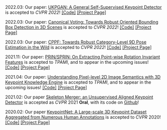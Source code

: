 2022.03: Our paper: <a href='https://arxiv.org/abs/2011.11974'>UKPGAN: A General Self-Supervised Keypoint Detector</a> is accepted to <i>CVPR 2022</i>! <a href='https://github.com/qq456cvb/UKPGAN'>[Code]</a> <a href='/ukpgan'>[Project Page]</a>

2022.03: Our paper: <a href='https://arxiv.org/abs/2011.12001'>Canonical Voting: Towards Robust Oriented Bounding Box Detection in 3D Scenes</a> is accepted to <i>CVPR 2022</i>! <a href='https://github.com/qq456cvb/CanonicalVoting'>[Code]</a> <a href='/canon-voting'>[Project Page]</a>

2022.03: Our paper: <a href='/files/cppf.pdf'>CPPF: Towards Robust Category-Level 9D Pose Estimation in the Wild</a> is accepted to <i>CVPR 2022</i>! <a href='https://github.com/qq456cvb/CPPF'>[Code]</a> <a href='/projects/cppf'>[Project Page]</a>

2021.11: Our paper: <a href='https://arxiv.org/abs/2102.12093'>PRIN/SPRIN: On Extracting Point-wise Rotation Invariant Features</a> is accepted to <i>TPAMI</i>, and to appear in the upcoming issues! <a href='https://github.com/qq456cvb/SPRIN'>[Code]</a> <a href='/sprin'>[Project Page]</a>

2021.04: Our paper: <a href='https://arxiv.org/abs/2111.10817'>Understanding Pixel-level 2D Image Semantics with 3D Keypoint Knowledge Engine</a> is accepted to <i>TPAMI</i>, and to appear in the upcoming issues! <a href='#'>[Code]</a> <a href='/pixel-understanding'>[Project Page]</a>

2021.02: Our paper <a href='https://arxiv.org/abs/2103.10814'>Skeleton Merger: an Unsupervised Aligned Keypoint Detector</a> is accepted as <i>CVPR</i> 2021 <b>Oral</b>, with its code on <a href='https://github.com/eliphatfs/SkeletonMerger'>Github</a>!

<!-- 2020.06: Our code and full dataset for <a href='/keypointnet'>KeypointNet</a> are released on <a href='https://github.com/qq456cvb/KeypointNet'>Github</a>! -->

2020.02: Our paper <a href='https://arxiv.org/abs/2002.12687'>KeypointNet: A Large-scale 3D Keypoint Dataset Aggregated from Numerous Human Annotations</a> is accepted to <i>CVPR</i> 2020! <a href='https://github.com/qq456cvb/KeypointNet'>[Code]</a> <a href='/keypointnet'>[Project Page]</a>
